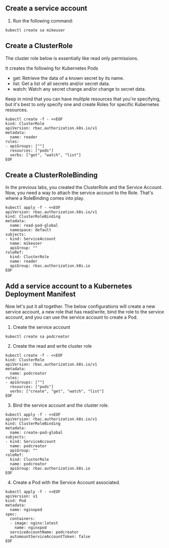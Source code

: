 ## Create a service account

1. Run the following command:
```
kubectl create sa mikeuser
```

## Create a ClusterRole

The cluster role below is essentially like read only permissions.

It creates the following for Kubernetes Pods

- get: Retrieve the data of a known secret by its name.
- list: Get a list of all secrets and/or secret data.
- watch: Watch any secret change and/or change to secret data.

Keep in mind that you can have multiple resources that you're specifying, but it's best to only specify one and create Roles for specific Kubernetes resources.
 

```
kubectl create -f - <<EOF
kind: ClusterRole
apiVersion: rbac.authorization.k8s.io/v1
metadata:
  name: reader
rules:
- apiGroups: [""]
  resources: ["pods"]
  verbs: ["get", "watch", "list"]
EOF
```

## Create a ClusterRoleBinding

In the previous labs, you created the ClusterRole and the Service Account. Now, you need a way to attach the service account to the Role. That's where a RoleBinding comes into play.

```
kubectl apply -f - <<EOF
apiVersion: rbac.authorization.k8s.io/v1
kind: ClusterRoleBinding
metadata:
  name: read-pod-global
  namespace: default
subjects:
- kind: ServiceAccount
  name: mikeuser
  apiGroup: ""
roleRef:
  kind: ClusterRole
  name: reader
  apiGroup: rbac.authorization.k8s.io
EOF
```

## Add a service account to a Kubernetes Deployment Manifest

Now let's put it all together. The below configurations will create a new service account, a new role that has read/write, bind the role to the service account, and you can use the service account to create a Pod.

1. Create the service account
```
kubectl create sa podcreator
```

2. Create the read and write cluster role

```
kubectl create -f - <<EOF
kind: ClusterRole
apiVersion: rbac.authorization.k8s.io/v1
metadata:
  name: podcreator
rules:
- apiGroups: [""]
  resources: ["pods"]
  verbs: ["create", "get", "watch", "list"]
EOF
```

3. Bind the service account and the cluster role.
```
kubectl apply -f - <<EOF
apiVersion: rbac.authorization.k8s.io/v1
kind: ClusterRoleBinding
metadata:
  name: create-pod-global
subjects:
- kind: ServiceAccount
  name: podcreator
  apiGroup: ""
roleRef:
  kind: ClusterRole
  name: podcreator
  apiGroup: rbac.authorization.k8s.io
EOF
```

4. Create a Pod with the Service Account associated.
```
kubectl apply -f - <<EOF
apiVersion: v1
kind: Pod
metadata:
  name: nginxpod
spec:
  containers:
  - image: nginx:latest
    name: nginxpod
  serviceAccountName: podcreator
  automountServiceAccountToken: false
EOF
```